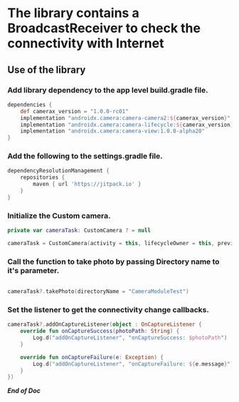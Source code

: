 # The library contains a BroadcastReceiver to check the connectivity with Internet #
## Use of the library ##
### Add library dependency to the app level build.gradle file. ###

```gradle
dependencies {
    def camerax_version = "1.0.0-rc01"
    implementation "androidx.camera:camera-camera2:${camerax_version}"
    implementation "androidx.camera:camera-lifecycle:${camerax_version}"
    implementation "androidx.camera:camera-view:1.0.0-alpha20"
}
```
### Add the following to the settings.gradle file. ###
```gradle
dependencyResolutionManagement {
    repositories {
        maven { url 'https://jitpack.io' }
    }
}
```
### Initialize the Custom camera. ###
```kotlin
private var cameraTask: CustomCamera ? = null

cameraTask = CustomCamera(activity = this, lifecycleOwner = this, previewView = cameraView)
```
### Call the function to take photo by passing Directory name to it's parameter. ###
```kotlin

cameraTask?.takePhoto(directoryName = "CameraModuleTest")

```
### Set the listener to get the connectivity change callbacks. ###
```kotlin
cameraTask?.addOnCaptureListener(object : OnCaptureListener {
    override fun onCaptureSuccess(photoPath: String) {
        Log.d("addOnCaptureListener", "onCaptureSuccess: $photoPath")
    }

    override fun onCaptureFailure(e: Exception) {
        Log.d("addOnCaptureListener", "onCaptureFailure: ${e.message}")
    }
})
```
***End of Doc***